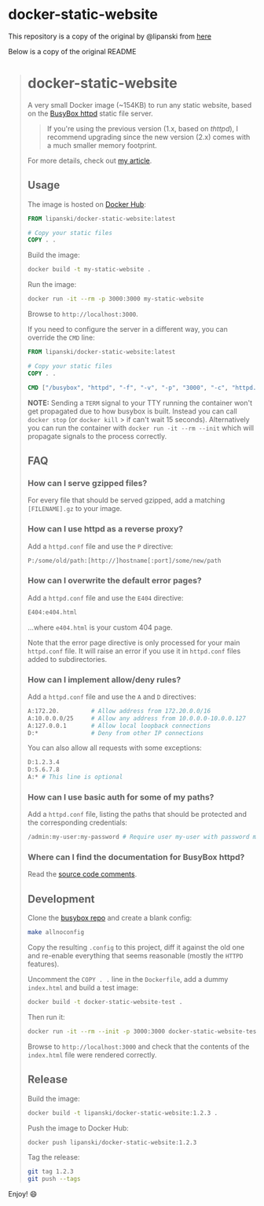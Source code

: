 # docker-static-website

This repository is a copy of the original by @lipanski from [here](https://github.com/lipanski/docker-static-website)

Below is a copy of the original README

> # docker-static-website
> 
> A very small Docker image (~154KB) to run any static website, based on the [BusyBox httpd](https://www.busybox.net/) static file server.
> 
> > If you're using the previous version (1.x, based on *thttpd*), I recommend upgrading since the new version (2.x) comes with a much smaller memory footprint.
> 
> For more details, check out [my article](https://lipanski.com/posts/smallest-docker-image-static-website).
> 
> ## Usage
> 
> The image is hosted on [Docker Hub](https://hub.docker.com/r/lipanski/docker-static-website):
> 
> ```dockerfile
> FROM lipanski/docker-static-website:latest
> 
> # Copy your static files
> COPY . .
> ```
> 
> Build the image:
> 
> ```sh
> docker build -t my-static-website .
> ```
> 
> Run the image:
> 
> ```sh
> docker run -it --rm -p 3000:3000 my-static-website
> ```
> 
> Browse to `http://localhost:3000`.
> 
> If you need to configure the server in a different way, you can override the `CMD` line:
> 
> ```dockerfile
> FROM lipanski/docker-static-website:latest
> 
> # Copy your static files
> COPY . .
> 
> CMD ["/busybox", "httpd", "-f", "-v", "-p", "3000", "-c", "httpd.conf"]
> ```
> 
> **NOTE:** Sending a `TERM` signal to your TTY running the container won't get propagated due to how busybox is built. Instead you can call `docker stop` (or `docker kill` > if can't wait 15 seconds). Alternatively you can run the container with `docker run -it --rm --init` which will propagate signals to the process correctly.
> 
> ## FAQ
> 
> ### How can I serve gzipped files?
> 
> For every file that should be served gzipped, add a matching `[FILENAME].gz` to your image.
> 
> ### How can I use httpd as a reverse proxy?
> 
> Add a `httpd.conf` file and use the `P` directive:
> 
> ```sh
> P:/some/old/path:[http://]hostname[:port]/some/new/path
> ```
> 
> ### How can I overwrite the default error pages?
> 
> Add a `httpd.conf` file and use the `E404` directive:
> 
> ```sh
> E404:e404.html
> ```
> 
> ...where `e404.html` is your custom 404 page.
> 
> Note that the error page directive is only processed for your main `httpd.conf` file. It will raise an error if you use it in `httpd.conf` files added to subdirectories.
> 
> ### How can I implement allow/deny rules?
> 
> Add a `httpd.conf` file and use the `A` and `D` directives:
> 
> ```sh
> A:172.20.         # Allow address from 172.20.0.0/16
> A:10.0.0.0/25     # Allow any address from 10.0.0.0-10.0.0.127
> A:127.0.0.1       # Allow local loopback connections
> D:*               # Deny from other IP connections
> ```
> 
> You can also allow all requests with some exceptions:
> 
> ```sh
> D:1.2.3.4
> D:5.6.7.8
> A:* # This line is optional
> ```
> 
> ### How can I use basic auth for some of my paths?
> 
> Add a `httpd.conf` file, listing the paths that should be protected and the corresponding credentials:
> 
> ```sh
> /admin:my-user:my-password # Require user my-user with password my-password whenever calling /admin
> ```
> 
> ### Where can I find the documentation for BusyBox httpd?
> 
> Read the [source code comments](https://git.busybox.net/busybox/tree/networking/httpd.c).
> 
> ## Development
> 
> Clone the [busybox repo](https://git.busybox.net/busybox/tree) and create a blank config:
> 
> ```sh
> make allnoconfig
> ```
> 
> Copy the resulting `.config` to this project, diff it against the old one and re-enable everything that seems reasonable (mostly the `HTTPD` features).
> 
> Uncomment the `COPY . .` line in the `Dockerfile`, add a dummy `index.html` and build a test image:
> 
> ```sh
> docker build -t docker-static-website-test .
> ```
> 
> Then run it:
> 
> ```sh
> docker run -it --rm --init -p 3000:3000 docker-static-website-test
> ```
> 
> Browse to `http://localhost:3000` and check that the contents of the `index.html` file were rendered correctly.
> 
> ## Release
> 
> Build the image:
> 
> ```sh
> docker build -t lipanski/docker-static-website:1.2.3 .
> ```
> 
> Push the image to Docker Hub:
> 
> ```sh
> docker push lipanski/docker-static-website:1.2.3
> ```
> 
> Tag the release:
> 
> ```sh
> git tag 1.2.3
> git push --tags
> ```
> 

Enjoy! :smile:
